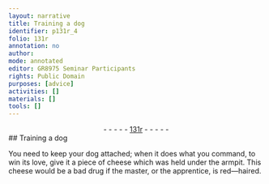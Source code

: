 ```yaml
---
layout: narrative
title: Training a dog
identifier: p131r_4
folio: 131r
annotation: no
author:
mode: annotated
editor: GR8975 Seminar Participants
rights: Public Domain
purposes: [advice]
activities: []
materials: []
tools: []
---
```


 <div class="folio" align="center">- - - - - <a href="http://gallica.bnf.fr/ark:/12148/btv1b10500001g/f267.item.r=" target="_blank">131r</a> - - - - - </div> 
## Training a dog

  
 You need to keep your <span class="animal">dog</span> attached; when it does what you command, to win its love, give it a piece of cheese which was held under the armpit. This cheese would be a bad drug if the master, or the apprentice, is red—haired. 
 